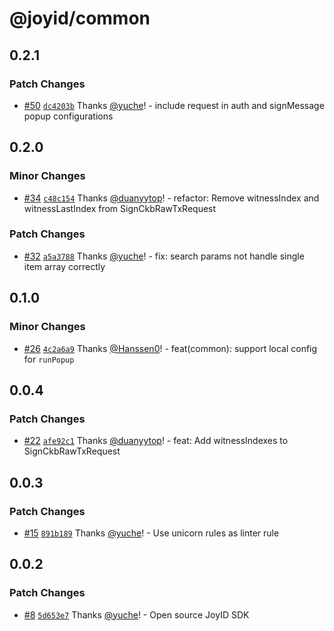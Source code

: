 # @joyid/common

## 0.2.1

### Patch Changes

- [#50](https://github.com/nervina-labs/joyid-sdk-js/pull/50) [`dc4203b`](https://github.com/nervina-labs/joyid-sdk-js/commit/dc4203b7a447c9c7d840e0bef17695091124d8a8) Thanks [@yuche](https://github.com/yuche)! - include request in auth and signMessage popup configurations

## 0.2.0

### Minor Changes

- [#34](https://github.com/nervina-labs/joyid-sdk-js/pull/34) [`c48c154`](https://github.com/nervina-labs/joyid-sdk-js/commit/c48c15437ae2eed03888f0c89d6a481c72529ffa) Thanks [@duanyytop](https://github.com/duanyytop)! - refactor: Remove witnessIndex and witnessLastIndex from SignCkbRawTxRequest

### Patch Changes

- [#32](https://github.com/nervina-labs/joyid-sdk-js/pull/32) [`a5a3788`](https://github.com/nervina-labs/joyid-sdk-js/commit/a5a37882ffee6333c247d18a4881ced234156673) Thanks [@yuche](https://github.com/yuche)! - fix: search params not handle single item array correctly

## 0.1.0

### Minor Changes

- [#26](https://github.com/nervina-labs/joyid-sdk-js/pull/26) [`4c2a6a9`](https://github.com/nervina-labs/joyid-sdk-js/commit/4c2a6a965c39d3df4d68422ad84e51cceed7efb3) Thanks [@Hanssen0](https://github.com/Hanssen0)! - feat(common): support local config for `runPopup`

## 0.0.4

### Patch Changes

- [#22](https://github.com/nervina-labs/joyid-sdk-js/pull/22) [`afe92c1`](https://github.com/nervina-labs/joyid-sdk-js/commit/afe92c151155381097916ce93c3cfc058a319b04) Thanks [@duanyytop](https://github.com/duanyytop)! - feat: Add witnessIndexes to SignCkbRawTxRequest

## 0.0.3

### Patch Changes

- [#15](https://github.com/nervina-labs/joyid-sdk-js/pull/15) [`891b189`](https://github.com/nervina-labs/joyid-sdk-js/commit/891b189bcb168513aab9f118dfd9fee6d4ac3a06) Thanks [@yuche](https://github.com/yuche)! - Use unicorn rules as linter rule

## 0.0.2

### Patch Changes

- [#8](https://github.com/nervina-labs/joyid-sdk-js/pull/8) [`5d653e7`](https://github.com/nervina-labs/joyid-sdk-js/commit/5d653e71b7d8d47edcf300d9acd8a9fb7c852c32) Thanks [@yuche](https://github.com/yuche)! - Open source JoyID SDK
